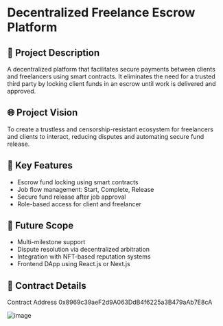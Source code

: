 # Decentralized Freelance Escrow Platform

## 📄 Project Description

A decentralized platform that facilitates secure payments between clients and freelancers using smart contracts. It eliminates the need for a trusted third party by locking client funds in an escrow until work is delivered and approved.

## 🌐 Project Vision

To create a trustless and censorship-resistant ecosystem for freelancers and clients to interact, reducing disputes and automating secure fund release.

## 🚀 Key Features

- Escrow fund locking using smart contracts
- Job flow management: Start, Complete, Release
- Secure fund release after job approval
- Role-based access for client and freelancer

## 🔭 Future Scope

- Multi-milestone support
- Dispute resolution via decentralized arbitration
- Integration with NFT-based reputation systems
- Frontend DApp using React.js or Next.js

## 🔐 Contract Details

Contract Address 
0x8969c39aeF2d9A063DdB4f6225a3B479aAb7E8cA

![image](https://github.com/user-attachments/assets/5ea5750d-713c-4bcc-b6a2-74121a0ca802)
